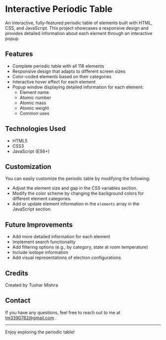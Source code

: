# Interactive Periodic Table

An interactive, fully-featured periodic table of elements built with HTML, CSS, and JavaScript. This project showcases a responsive design and provides detailed information about each element through an interactive popup.

## Features

- Complete periodic table with all 118 elements
- Responsive design that adapts to different screen sizes
- Color-coded elements based on their categories
- Interactive hover effect for each element
- Popup window displaying detailed information for each element:
  - Element name
  - Atomic number
  - Atomic mass
  - Atomic weight
  - Common uses

## Technologies Used

- HTML5
- CSS3
- JavaScript (ES6+)


## Customization

You can easily customize the periodic table by modifying the following:

- Adjust the element size and gap in the CSS variables section.
- Modify the color scheme by changing the background colors for different element categories.
- Add or update element information in the `elements` array in the JavaScript section.

## Future Improvements

- Add more detailed information for each element
- Implement search functionality
- Add filtering options (e.g., by category, state at room temperature)
- Include isotope information
- Add visual representations of electron configurations

## Credits

Created by Tushar Mishra



## Contact

If you have any questions, feel free to reach out to me at tm3390782@gmail.com .

---

Enjoy exploring the periodic table!